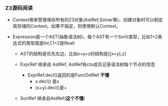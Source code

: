 ### Z3源码阅读

- Context用来管理保存所有的Z3对象(AstRef,Solver等)，创建对象时可以制定其存储的Context。如果不指定，则使用默认Context。

- Expression是一个AST(抽象语法树)，每个AST有一个Sort(类型，比如1+2表达式的类型就是Int,1.1+2是Real)

  - AST的结构是优先左边，比如x+y+z的结构是[[x+y],z]

  - ExprRef 继承自 AstRef, AstRef有ctx成员记录语法树每个节点的信息

    - ExprRef.decl()返回的是FuncDelRef **不懂**
      - x.decl() 是x
      - (x+y).decl()是+

  - SortRef 继承自AstRef(**这个不懂**)

    
